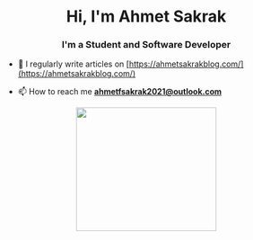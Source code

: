 <h1 align="center">Hi, I'm Ahmet Sakrak</h1>
<h3 align="center">I'm a Student and Software Developer</h3>

- 📝 I regularly write articles on [https://ahmetsakrakblog.com/](https://ahmetsakrakblog.com/)

- 📫 How to reach me **ahmetfsakrak2021@outlook.com**

<p align="center">
  <img width="250" height="220" src="https://user-images.githubusercontent.com/66999194/137902668-02da198a-1270-4102-bed1-8f63cc5fdbe6.png">
</p>



